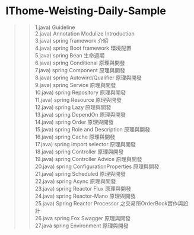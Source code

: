 # IThome-Weisting-Daily-Sample

>> 1.java) Guideline<br/>
>> 2.java) Annotation Modulize Introduction <br/>
>> 3.java) spring framework 介紹 <br/>
>> 4.java) spring Boot framework 環境配置 <br/>
>> 5.java) spring Bean 生命週期 <br/>
>> 6.java) spring Conditional 原理與開發 <br/>
>> 7.java) spring Component 原理與開發 <br/>
>> 8.java) spring Autowird/Qualifier 原理與開發 <br/>
>> 9.java) spring Service 原理與開發 <br/>
>> 10.java) spring Repository 原理與開發 <br/>
>> 11.java) spring Resource 原理與開發 <br/>
>> 12.java) spring Lazy 原理與開發 <br/>
>> 13.java) spring DependOn 原理與開發 <br/>
>> 14.java) spring Order 原理與開發 <br/>
>> 15.java) spring Role and Description 原理與開發 <br/>
>> 16.java) spring Cache 原理與開發 <br/>
>> 17.java) spring Import selector 原理與開發 <br/>
>> 18.java) spring Controller 原理與開發 <br/>
>> 19.java) spring Controller Advice 原理與開發 <br/>
>> 20.java) spring ConfigurationProperties 原理與開發 <br/>
>> 21.java) spring Scheduled 原理與開發 <br/>
>> 22.java) spring Async 原理與開發 <br/>
>> 23.java) spring Reactor Flux 原理與開發 <br/>
>> 24.java) spring Reactor-Mano 原理與開發 <br/>
>> 25.java) Spring Reactor Processor 之交易所OrderBook實作與設計 <br/>
>> 26.java spring Fox Swagger 原理與開發 <br/>
>> 27.java spring Environment 原理與開發 <br/>
